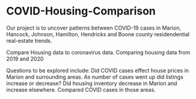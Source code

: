 # COVID-Housing-Comparison

Our project is to uncover patterns between COVID-19 cases in Marion, Hancock, Johnson, Hamilton, Hendricks and Boone county residendential real-estate trends.  

Compare Housing data to coronavirus data. Comparing housing data from 2019 and 2020

Questions to be explored include: Did COVID cases effect house prices in Marion and surrounding areas.
  As number of cases went up did listings increase or decrease?
  Did housing inventory decrease in Marion and increase elsewhere. Compared COVID cases in those areas.
  
  
